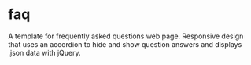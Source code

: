 # faq
A template for frequently asked questions web page. Responsive design that uses an accordion to hide and show question answers and displays .json data with jQuery. 
